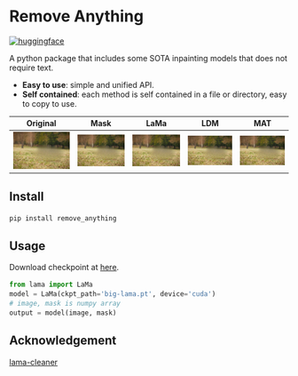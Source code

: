 # Remove Anything

<a href="https://huggingface.co/aaronb/remove_anything">
    <img alt="huggingface" src="https://img.shields.io/badge/%F0%9F%A4%97-Hugging%20Face-blue">
</a>

A python package that includes some SOTA inpainting models that does not require text. 

- **Easy to use**: simple and unified API.
- **Self contained**: each method is self contained in a file or directory, easy to copy to use.


| Original | Mask | LaMa | LDM | MAT | 
| -- | -- | -- | --| --| 
|![](assets/lama.png) | ![](assets/lama.png) |![](assets/lama.png) |![](assets/lama.png) |![](assets/lama.png) |

## Install

```bash
pip install remove_anything
```

## Usage

Download checkpoint at [here](https://github.com/Sanster/models/releases/download/add_big_lama/big-lama.pt).

```python
from lama import LaMa
model = LaMa(ckpt_path='big-lama.pt', device='cuda')
# image, mask is numpy array
output = model(image, mask)
```

## Acknowledgement

[lama-cleaner](https://github.com/Sanster/lama-cleaner)